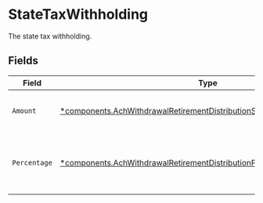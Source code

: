 # StateTaxWithholding

The state tax withholding.


## Fields

| Field                                                                                                                                                               | Type                                                                                                                                                                | Required                                                                                                                                                            | Description                                                                                                                                                         | Example                                                                                                                                                             |
| ------------------------------------------------------------------------------------------------------------------------------------------------------------------- | ------------------------------------------------------------------------------------------------------------------------------------------------------------------- | ------------------------------------------------------------------------------------------------------------------------------------------------------------------- | ------------------------------------------------------------------------------------------------------------------------------------------------------------------- | ------------------------------------------------------------------------------------------------------------------------------------------------------------------- |
| `Amount`                                                                                                                                                            | [*components.AchWithdrawalRetirementDistributionStateTaxWithholdingAmount](../../models/components/achwithdrawalretirementdistributionstatetaxwithholdingamount.md) | :heavy_minus_sign:                                                                                                                                                  | Fixed USD amount to withhold for taxes.                                                                                                                             | {<br/>"value": "1.23"<br/>}                                                                                                                                         |
| `Percentage`                                                                                                                                                        | [*components.AchWithdrawalRetirementDistributionPercentage](../../models/components/achwithdrawalretirementdistributionpercentage.md)                               | :heavy_minus_sign:                                                                                                                                                  | Percentage of total disbursement amount to withhold for taxes.                                                                                                      | {<br/>"value": "11.25"<br/>}                                                                                                                                        |